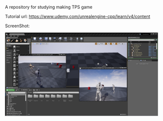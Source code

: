 A repository for studying making TPS game

Tutorial url: https://www.udemy.com/unrealengine-cpp/learn/v4/content

ScreenShot:

![](./Imgs/Img1.png)
